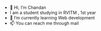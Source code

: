 - 👋 Hi, I’m Chandan
- I am a student studying in RVITM , 1st year
- 🌱 I’m currently learning Web development
- 📫 You can reach me through mail

<!---
chandan3395/chandan3395 is a ✨ special ✨ repository because its `README.md` (this file) appears on your GitHub profile.
You can click the Preview link to take a look at your changes.
--->
